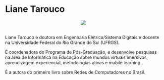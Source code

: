 # Liane Tarouco

<center>
<img src="https://introducao-a-python-pyladies-brasil.netlify.app/assets/liane_tarouco.jpg" style="max-width:300px;">
</center>
<br>

Liane Tarouco é doutora em Engenharia Elétrica/Sistema Digitais e docente na Universidade Federal do Rio Grande do Sul (UFRGS).

É coordenadora do Programa de Pós-Graduação, e desenvolve pesquisas na área de Informática na Educação sobre mundos virtuais imersivos, aprendizagem experiencial, metodologias ativas e mobile learning.

É a autora do primeiro livro sobre Redes de Computadores no Brasil.